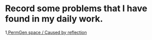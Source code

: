 # Record some problems that I have found in my daily work.

1,[PermGen space / Caused by reflection](https://github.com/SoledadVac/DailyDevProblems/blob/master/Jvm/PermGen%20space%20:%20Caused%20by%20reflection.md)
